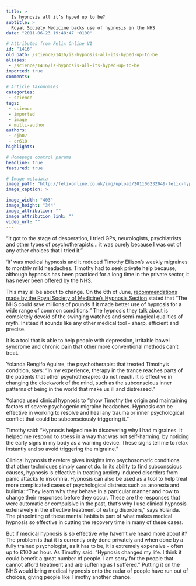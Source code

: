 ```yaml
---
title: >
  Is hypnosis all it’s hyped up to be?
subtitle: >
  Royal Society Medicine backs use of hypnosis in the NHS
date: "2011-06-23 19:48:47 +0100"

# Attributes from Felix Online V1
id: "1416"
old_path: /science/1416/is-hypnosis-all-its-hyped-up-to-be
aliases:
 - /science/1416/is-hypnosis-all-its-hyped-up-to-be
imported: true
comments:

# Article Taxonomies
categories:
 - science
tags:
 - science
 - imported
 - image
 - multi-author
authors:
 - cjb07
 - cr610
highlights:

# Homepage control params
headline: true
featured: true

# Image metadata
image_path: "http://felixonline.co.uk/img/upload/201106232049-felix-hypnosis.jpg"
image_caption: >

image_width: "403"
image_height: "344"
image_attribution: ""
image_attribution_link: ""
video_url: ""
---
```


“It got to the stage of desperation, I tried GPs, neurologists, psychiatrists and other types of psychotherapists... it was purely because I was out of any other choices that I tried it.”

‘It’ was medical hypnosis and it reduced Timothy Ellison’s weekly migraines to monthly mild headaches. Timothy had to seek private help because, although hypnosis has been practiced for a long time in the private sector, it has never been offered by the NHS.

This may all be about to change. On the 6th of June, [recommendations made by the Royal Society of Medicine’s Hypnosis Section](http://www.rsm.ac.uk/media/pr290.php) stated that “The NHS could save millions of pounds if it made better use of hypnosis for a wide range of common conditions.” The hypnosis they talk about is completely devoid of the swinging watches and semi-magical qualities of myth. Instead it sounds like any other medical tool - sharp, efficient and precise.

It is a tool that is able to help people with depression, irritable bowel syndrome and chronic pain that other more conventional methods can’t treat.

Yolanda Rengifo Aguirre, the psychotherapist that treated Timothy’s condition, says: “In my experience, therapy in the trance reaches parts of the patients that other psychotherapies do not reach. It is effective in changing the clockwork of the mind, such as the subconscious inner patterns of being in the world that make us ill and distressed.”

Yolanda used clinical hypnosis to “show Timothy the origin and maintaining factors of severe psychogenic migraine headaches. Hypnosis can be effective in working to resolve and heal any trauma or inner psychological conflict that could be subconsciously triggering it.”

Timothy said: “Hypnosis helped me in discovering why I had migraines. It helped me respond to stress in a way that was not self-harming, by noticing the early signs in my body as a warning device. These signs tell me to relax instantly and so avoid triggering the migraine.”

Clinical hypnosis therefore gives insights into psychosomatic conditions that other techniques simply cannot do. In its ability to find subconscious causes, hypnosis is effective in treating anxiety induced disorders from panic attacks to insomnia. Hypnosis can also be used as a tool to help treat more complicated cases of psychological distress such as anorexia and bulimia: “They learn why they behave in a particular manner and how to change their responses before they occur. These are the responses that were automatic or compulsive in the past, that’s why I use clinical hypnosis extensively in the effective treatment of eating disorders,” says Yolanda. The pinpointing of these mental habits is part of what makes medical hypnosis so effective in cutting the recovery time in many of these cases.

But if medical hypnosis is so effective why haven’t we heard more about it? The problem is that it is currently only done privately and when done by a fully trained psychologist, as it has to be, it is extremely expensive - often up to £100 an hour. As Timothy said: “Hypnosis changed my life. I think it could benefit a great number of people. I am sorry for the people that cannot afford treatment and are suffering as I suffered.” Putting it on the NHS would bring medical hypnosis onto the radar of people have run out of choices, giving people like Timothy another chance.
